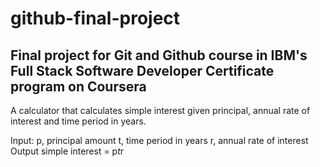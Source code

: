 # github-final-project
Final project for Git and Github course in IBM's Full Stack Software Developer Certificate program on Coursera
---------------------

A calculator that calculates simple interest given principal, annual rate of interest and time period in years.

Input:
   p, principal amount
   t, time period in years
   r, annual rate of interest
Output
   simple interest = p*t*r

